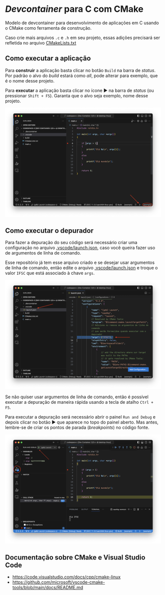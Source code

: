 # *Devcontainer* para C com CMake

Modelo de devcontainer para desenvolvimento de aplicações em C usando o CMake como ferramenta de construção.

Caso crie mais arquivos `.c` e `.h` em seu projeto, essas adições precisará ser refletida no arquivo [CMakeLists.txt](CMakeLists.txt)

## Como executar a aplicação

Para **construir** a aplicação basta clicar no botão `Build` na barra de *status*. Por padrão o alvo do *build* estará como *all*, pode alterar para exemplo, que é o nome desse projeto.

Para **executar** a aplicação basta clicar no ícone :arrow_forward: na barra de *status* (ou pressionar `Shift + F5`). Garanta que o alvo seja exemplo, nome desse projeto. 

![Como executar a aplicação](assets/execucao.png)

## Como executar o depurador

Para fazer a depuração do seu código será necessário criar uma configuração no arquivo  [.vscode/launch.json](.vscode/launch.json), caso você queira fazer uso de argumentos de linha de comando. 

Esse repositório já tem esse arquivo criado e se desejar usar argumentos de linha de comando, então edite o arquivo [.vscode/launch.json](.vscode/launch.json) e troque o valor `IFSC` que está associado à chave `args`.


![Onde configurar os argumentos de linha de comando](assets/debug-01.png)

Se não quiser usar argumentos de linha de comando, então é possível executar a depuração de maneira rápida usando a tecla de atalho `Ctrl + F5`.

Para executar a depuração será necessário abrir o painel `Run and Debug` e depois clicar no botão :arrow_forward: que aparece no topo do painel aberto. Mas antes, lembre-se de criar os pontos de parada (*breakpoints*) no código fonte.

![Onde executar o depurador](assets/debug-02.png)

## Documentação sobre CMake e Visual Studio Code

- https://code.visualstudio.com/docs/cpp/cmake-linux
- https://github.com/microsoft/vscode-cmake-tools/blob/main/docs/README.md